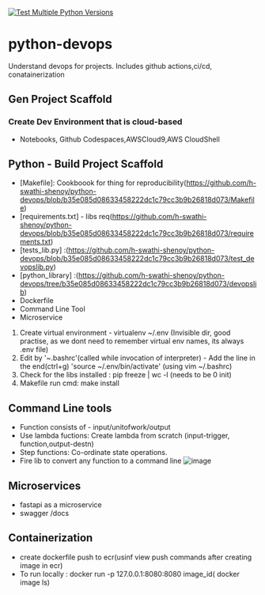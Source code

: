 [![Test Multiple Python Versions](https://github.com/h-swathi-shenoy/python-devops/actions/workflows/makefile.yml/badge.svg)](https://github.com/h-swathi-shenoy/python-devops/actions/workflows/makefile.yml)
# python-devops
Understand devops for projects. Includes github actions,ci/cd, conatainerization
## Gen Project Scaffold
### Create Dev Environment that is cloud-based
  -  Notebooks, Github Codespaces,AWSCloud9,AWS CloudShell
## Python - Build Project Scaffold
  - [Makefile]: Cookboook for thing for reproducibility(https://github.com/h-swathi-shenoy/python-devops/blob/b35e085d08633458222dc1c79cc3b9b26818d073/Makefile)
  - [requirements.txt] - libs req(https://github.com/h-swathi-shenoy/python-devops/blob/b35e085d08633458222dc1c79cc3b9b26818d073/requirements.txt)
  - [tests_lib.py] :(https://github.com/h-swathi-shenoy/python-devops/blob/b35e085d08633458222dc1c79cc3b9b26818d073/test_devopslib.py)
  - [python_library] :(https://github.com/h-swathi-shenoy/python-devops/tree/b35e085d08633458222dc1c79cc3b9b26818d073/devopslib)
  - Dockerfile
  - Command Line Tool
  - Microservice

1. Create virtual environment - virtualenv ~/.env (Invisible dir, good practise, as we dont need to remember virtual env names, its always .env file)
2. Edit by '~.bashrc'(called while invocation of interpreter) - Add the line in the end(ctrl+g) 'source ~/.env/bin/activate'
(using vim ~/.bashrc)
3. Check for the libs installed : pip freeze | wc -l (needs to be 0 init)
4. Makefile run cmd: make install
## Command Line tools
- Function consists of - input/unitofwork/output
- Use lambda fuctions: Create lambda from scratch (input-trigger, function,output-destn)
- Step functions: Co-ordinate state operations.
- Fire lib to convert any function to a command line
  ![image](https://github.com/h-swathi-shenoy/python-devops/assets/47154548/022ec0f7-438a-49c9-ab60-f043bfd27da7)

## Microservices
- fastapi as a microservice
- swagger /docs
## Containerization
- create dockerfile push to ecr(usinf view push commands after creating image in ecr)
- To run locally : docker run -p 127.0.0.1:8080:8080 image_id( docker image ls)


